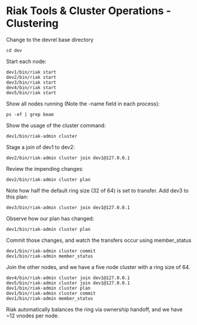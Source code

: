 # Riak Tools & Cluster Operations - Clustering

Change to the devrel base directory

    cd dev

Start each node:

    dev1/bin/riak start
    dev2/bin/riak start
    dev3/bin/riak start
    dev4/bin/riak start
    dev5/bin/riak start

Show all nodes running (Note the -name field in each process):

    ps -ef | grep beam

Show the usage of the cluster command:

    dev1/bin/riak-admin cluster

Stage a join of dev1 to dev2:

    dev2/bin/riak-admin cluster join dev1@127.0.0.1

Review the impending changes:

    dev2/bin/riak-admin cluster plan

Note how half the default ring size (32 of 64) is set to transfer. Add dev3 to this plan:

    dev3/bin/riak-admin cluster join dev1@127.0.0.1

Observe how our plan has changed:

    dev1/bin/riak-admin cluster plan

Commit those changes, and watch the transfers occur using member_status

    dev1/bin/riak-admin cluster commit
    dev1/bin/riak-admin member_status

Join the other nodes, and we have a five node cluster with a ring size of 64.

    dev4/bin/riak-admin cluster join dev1@127.0.0.1
    dev5/bin/riak-admin cluster join dev1@127.0.0.1
    dev1/bin/riak-admin cluster plan
    dev1/bin/riak-admin cluster commit
    dev1/bin/riak-admin member_status

Riak automatically balances the ring via ownership handoff, and we have ~12 vnodes per node.

